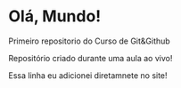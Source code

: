 # Olá, Mundo!
 Primeiro repositorio do Curso de Git&Github

 Repositório criado durante uma aula ao vivo!
 
 Essa linha eu adicionei diretamnete no site!
